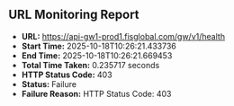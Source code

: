 ## URL Monitoring Report

- **URL:** https://api-gw1-prod1.fisglobal.com/gw/v1/health
- **Start Time:** 2025-10-18T10:26:21.433736
- **End Time:** 2025-10-18T10:26:21.669453
- **Total Time Taken:** 0.235717 seconds
- **HTTP Status Code:** 403
- **Status:** Failure
- **Failure Reason:** HTTP Status Code: 403
